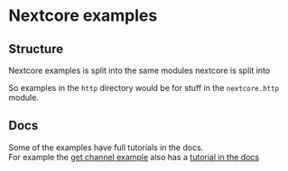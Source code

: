 # Nextcore examples
## Structure
Nextcore examples is split into the same modules nextcore is split into  

So examples in the `http` directory would be for stuff in the `nextcore.http` module.  

## Docs
Some of the examples have full tutorials in the docs.  
For example the [get channel example](http/get_channel) also has a [tutorial in the docs](https://nextcore.readthedocs.io/en/latest/http.html#making-requests)  

